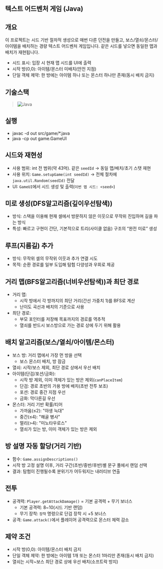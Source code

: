 ## 텍스트 어드벤처 게임 (Java)

## 개요

이 프로젝트는 시드 기반 절차적 생성으로 매번 다른 던전을 만들고, 보스/열쇠/몬스터/아이템을 배치하는 경량 텍스트 어드벤처 게임입니다. 같은 시드를 넣으면 동일한 맵과 배치가 재현됩니다.

- 시드 표시: 입장 시 현재 맵 시드를 UI에 출력
- 시작 방(0,0): 아이템/몬스터 미배치(안전 지점)
- 단일 객체 제약: 한 방에는 아이템 하나 또는 몬스터 하나만 존재(동시 배치 금지)

## 기술스택

> ![Java](https://img.shields.io/badge/java-%23ED8B00.svg?style=for-the-badge&logo=openjdk&logoColor=white)

## 실행

- javac -d out src/game/\*.java
- java -cp out game.GameUI

## 시드와 재현성

- 사용 범위: int 전 범위(약 43억). 같은 `seedId` → 동일 맵/배치/초기 스탯 재현
- 사용 위치: `Game.setupGame(int seedId)` → 전체 절차에 `java.util.Random(seedId)` 전달
- UI: `GameUI`에서 시드 생성 및 출력(`이번 맵 시드: <seed>`)

## 미로 생성(DFS알고리즘(깊이우선탐색))

- 방식: 스택을 이용해 현재 셀에서 방문하지 않은 이웃으로 무작위 진입하며 길을 파는 방식
- 특성: 빠르고 구현이 간단, 기본적으로 트리(사이클 없음) 구조의 “완전 미로” 생성

## 루프(지름길) 추가

- 방식: 무작위 셀의 무작위 이웃과 추가 연결 시도
- 목적: 순환 경로를 일부 도입해 탐험 다양성과 우회로 제공

## 거리 맵(BFS알고리즘(너비우선탐색))과 최단 경로

- 거리 맵:
  - 시작 방에서 각 방까지의 최단 거리(간선 가중치 1)를 BFS로 계산
  - 난이도 곡선과 배치의 기준으로 사용
- 최단 경로:
  - 부모 포인터를 저장해 목표까지의 경로를 역추적
  - 열쇠를 반드시 보스방으로 가는 경로 상에 두기 위해 활용

## 배치 알고리즘(보스/열쇠/아이템/몬스터)

- 보스 방: 거리 맵에서 가장 먼 방을 선택
  - 보스 몬스터 배치, 방 잠금
- 열쇠: 시작/보스 제외, 최단 경로 상에서 우선 배치
- 아이템(단검/포션/금화):
  - 시작 방 제외, 이미 객체가 있는 방은 제외(`canPlaceItem`)
  - 단검: 경로 초반의 가용 방에 배치(초반 전투 보조)
  - 포션: 경로 중간 지점 우선
  - 금화: 막다른길 우선
- 몬스터: 거리 기반 확률/티어
  - 가까움(≤2): "야생 늑대"
  - 중간(≤4): "해골 병사"
  - 멀리(>4): "미노타우로스"
  - 열쇠가 있는 방, 이미 객체가 있는 방은 제외

## 방 설명 자동 할당(거리 기반)

- 함수: `Game.assignDescriptions()`
- 시작 방 고정 설명 이후, 거리 구간(초반/중반/후반)별 문구 풀에서 랜덤 선택
- 결과: 탐험이 진행될수록 분위기가 어두워지는 내러티브 연출

## 전투

- 공격력: `Player.getAttackDamage()` = 기본 공격력 + 무기 보너스
  - 기본 공격력: 8~10(시드 기반 랜덤)
  - 무기 장착: `장착` 명령으로 단검 장착 시 +5 보너스
- 공격: `Game.attack()`에서 플레이어 공격력으로 몬스터 체력 감소

## 제약 조건

- 시작 방(0,0): 아이템/몬스터 배치 금지
- 단일 객체 제약: 한 방에는 아이템 1개 또는 몬스터 1마리만 존재(동시 배치 금지)
- 열쇠는 시작~보스 최단 경로 상에 우선 배치(소프트락 방지)
